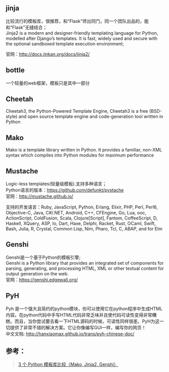 
## jinja

比较流行的模板库，很推荐，和“Flask”师出同门，同一个团队出品的，能和“Flask”无缝结合；  
Jinja2 is a modern and designer-friendly templating language for Python, modelled after Django’s templates. It is fast, widely used and secure with the optional sandboxed template execution environment;

官网：<http://docs.jinkan.org/docs/jinja2/>

## bottle 

一个轻量的web框架，模板只是其中一部分

## Cheetah

Cheetah3, the Python-Powered Template Engine, Cheetah3 is a free (BSD-style) and open source template engine and code-generation tool written in Python

## Mako

Mako is a template library written in Python. It provides a familiar, non-XML syntax which compiles into Python modules for maximum performance

## Mustache

Logic-less templates(轻量级模板).支持多种语言；  
Python语言的版本：<https://github.com/defunkt/pystache>  
官网：<http://mustache.github.io/>  

支持的开发语言：Ruby, JavaScript, Python, Erlang, Elixir, PHP, Perl, Perl6, Objective-C, Java, C#/.NET, Android, C++, CFEngine, Go, Lua, ooc, ActionScript, ColdFusion, Scala, Clojure[Script], Fantom, CoffeeScript, D, Haskell, XQuery, ASP, Io, Dart, Haxe, Delphi, Racket, Rust, OCaml, Swift, Bash, Julia, R, Crystal, Common Lisp, Nim, Pharo, Tcl, C, ABAP, and for Elm

## Genshi

Genshi是一个基于Python的模板引擎;  
Genshi is a Python library that provides an integrated set of components for parsing, generating, and processing HTML, XML or other textual content for output generation on the web.  
官网：<https://genshi.edgewall.org/>

## PyH 

Pyh 是一个强大且简约的python模块，你可以使用它在python程序中生成HTML内容。在python代码中手写HTML代码非常乏味并且使代码可读性变得非常糟糕。而且，当你尝试要去看一下HTML源码的时候，可读性同样很差。PyH为这一切提供了非常不错的解决方案。它让你像编写GUI一样，编写你的网页！   
中文文档: <http://hanxiaomax.github.io/trans/pyh-chinese-doc/>

## 参考：

> [3 个 Python 模板库比较（Mako, Jinja2, Genshi）](https://www.toutiao.com/a6563425810491900419/?tt_from=android_share&utm_campaign=client_share&timestamp=1528392189&app=news_article&iid=34246327664&utm_medium=toutiao_android)